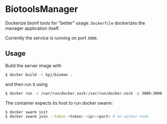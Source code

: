 # BiotoolsManager

Dockerize bioinf tools for "better" usage. `Dockerfile` dockerizes the manager application itself.

Currently the service is running on port `3000`.

## Usage

Build the server image with

```bash
$ docker build -t kpj/bioman .
```

and then run it using

```bash
$ docker run -v /var/run/docker.sock:/var/run/docker.sock -p 3000:3000 kpj/bioman
```

The container expects its host to run docker swarm:

```bash
$ docker swarm init
$ docker swarm join --token <token> <ip>:<port> # on worker node
```
